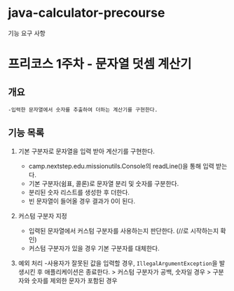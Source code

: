 # java-calculator-precourse

기능 요구 사항

# 프리코스 1주차 - 문자열 덧셈 계산기

## 개요
    -입력한 문자열에서 숫자를 추출하여 더하는 계산기를 구현한다.

## 기능 목록

1. 기본 구분자로 문자열을 입력 받아 계산기를 구현한다.
    - camp.nextstep.edu.missionutils.Console의 readLine()을 통해 입력 받는다.
    - 기본 구분자(쉼표, 콜론)로 문자열 분리 및 숫자를 구분한다.
    - 분리된 숫자 리스트를 생성한 후 더한다.
    - 빈 문자열이 들어올 경우 결과가 0이 된다.

2. 커스텀 구분자 지정
    - 입력된 문자열에서 커스텀 구분자를 사용하는지 판단한다. (//로 시작하는지 확인)
    - 커스텀 구분자가 있을 경우 기본 구분자를 대체한다.


3. 예외 처리
    -사용자가 잘못된 값을 입력할 경우, `IllegalArgumentException`을 발생시킨 후 애플리케이션은 종료한다.
        > 커스텀 구분자가 공백, 숫자일 경우
        > 구분자와 숫자를 제외한 문자가 포함된 경우